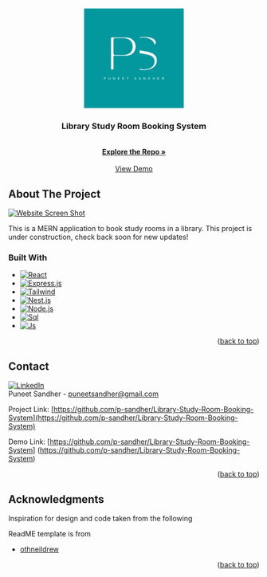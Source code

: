 <!-- Improved compatibility of back to top link: See: https://github.com/othneildrew/Best-README-Template/pull/73 -->
<a name="readme-top"></a>
<!--
*** Thanks for checking out the Best-README-Template. If you have a suggestion
*** that would make this better, please fork the repo and create a pull request
*** or simply open an issue with the tag "enhancement".
*** Don't forget to give the project a star!
*** Thanks again! Now go create something AMAZING! :D
-->



<!-- PROJECT SHIELDS -->
<!--
*** I'm using markdown "reference style" links for readability.
*** Reference links are enclosed in brackets [ ] instead of parentheses ( ).
*** See the bottom of this document for the declaration of the reference variables
*** for contributors-url, forks-url, etc. This is an optional, concise syntax you may use.
*** https://www.markdownguide.org/basic-syntax/#reference-style-links
-->



<!-- PROJECT LOGO -->
<br />
<div align="center">
  <a href="https://github.com/p-sandher/puneet-sandher-website">
    <img src="puneet-sandher-logo.png" alt="Logo" width="200" height="200">
  </a>

<h3 align="center">Library Study Room Booking System</h3>

  <p align="center">
    <br />
    <a href="https://github.com/p-sandher/Library-Study-Room-Booking-System"><strong>Explore the Repo »</strong></a>
    <br />
    <br />
    <a href="https://github.com/p-sandher/Library-Study-Room-Booking-System">View Demo</a>

  </p>
</div>





<!-- ABOUT THE PROJECT -->
## About The Project

[![Website Screen Shot][product-screenshot]](https://p-sandher.github.io/puneet-sandher-website/)

This is a MERN application to book study rooms in a library. This project is under construction, check back soon for new updates!

### Built With

* [![React][React.js]][React-url]
* [![Express.js][Express.js]][Express-url]
* [![Tailwind][Tailwind]][Tailwind-url]
* [![Nest.js][Nest.js]][Nest-url]
* [![Node.js][Node.js]][Node-url]
* [![Sql][Sql]][Sql-url]
* [![Js][Js]][Js-url]

<p align="right">(<a href="#readme-top">back to top</a>)</p>




<!-- CONTACT -->
## Contact


[![LinkedIn][linkedin-shield]][linkedin-url]
<br />
Puneet Sandher -  puneetsandher@gmail.com

Project Link: [https://github.com/p-sandher/Library-Study-Room-Booking-System](https://github.com/p-sandher/Library-Study-Room-Booking-System)

Demo Link: [https://github.com/p-sandher/Library-Study-Room-Booking-System] (https://github.com/p-sandher/Library-Study-Room-Booking-System)

<p align="right">(<a href="#readme-top">back to top</a>)</p>



<!-- ACKNOWLEDGMENTS -->
## Acknowledgments

Inspiration for design and code taken from the following


ReadME template is from 
* [othneildrew](https://github.com/othneildrew/Best-README-Template)


<p align="right">(<a href="#readme-top">back to top</a>)</p>



<!-- MARKDOWN LINKS & IMAGES -->
<!-- https://www.markdownguide.org/basic-syntax/#reference-style-links -->


[linkedin-shield]: https://img.shields.io/badge/-LinkedIn-black.svg?style=for-the-badge&logo=linkedin&colorB=555
[linkedin-url]: https://www.linkedin.com/in/puneet-sandher/
[product-screenshot]: Website-Preview.png

[React.js]: https://img.shields.io/badge/React-20232A?style=for-the-badge&logo=react&logoColor=61DAFB
[React-url]: https://reactjs.org/
[Express.js]: https://img.shields.io/badge/Express.js-000000?style=for-the-badge&logo=express&logoColor=white
[Express-url]: https://expressjs.com/
[Tailwind]: https://img.shields.io/badge/Tailwind_CSS-38B2AC?style=for-the-badge&logo=tailwind-css&logoColor=white
[Tailwind-url]: https://tailwindcss.com/
[Nest.js]: https://img.shields.io/badge/nestjs-E0234E?style=for-the-badge&logo=nestjs&logoColor=white
[Nest-url]: https://nestjs.com/
[Node.js]: https://img.shields.io/badge/Node.js-339933?style=for-the-badge&logo=nodedotjs&logoColor=white
[Node-url]: https://nodejs.org/en/
[Sql]: 	https://img.shields.io/badge/MySQL-005C84?style=for-the-badge&logo=mysql&logoColor=white
[Sql-url]: https://www.mysql.com/
[Js]: https://img.shields.io/badge/JavaScript-323330?style=for-the-badge&logo=javascript&logoColor=F7DF1E
[Js-url]: https://developer.mozilla.org/en-US/docs/Web/JavaScript

